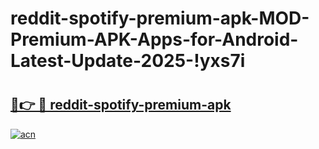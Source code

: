 # reddit-spotify-premium-apk-MOD-Premium-APK-Apps-for-Android-Latest-Update-2025-!yxs7i

# <h2><a href="https://hcehc9.esa.edu.pl?title=reddit-spotify-premium-apk&ref=yxs7i">🔗👉 🔴 reddit-spotify-premium-apk</a></h2>

[![acn](https://github.com/user-attachments/assets/0f9c940e-d8b0-45ae-aac7-cd30a18b3e1c)](https://hcehc9.esa.edu.pl?title=reddit-spotify-premium-apk&ref=yxs7i)


